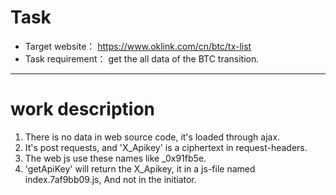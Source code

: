 # Task
* Target website： https://www.oklink.com/cn/btc/tx-list
* Task requirement： get the all data of the BTC transition.
---
# work description
1. There is no data in web source code, it's loaded through ajax.
2. It's post requests, and 'X_Apikey' is a ciphertext in request-headers.
3. The web js use these names like _0x91fb5e.
4. 'getApiKey' will return the X_Apikey, it in a js-file named index.7af9bb09.js, And not in the initiator.